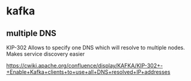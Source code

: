 # kafka

## multiple DNS 

KIP-302 Allows to specify one DNS which will resolve to multiple nodes.
Makes service discovery easier

https://cwiki.apache.org/confluence/display/KAFKA/KIP-302+-+Enable+Kafka+clients+to+use+all+DNS+resolved+IP+addresses
